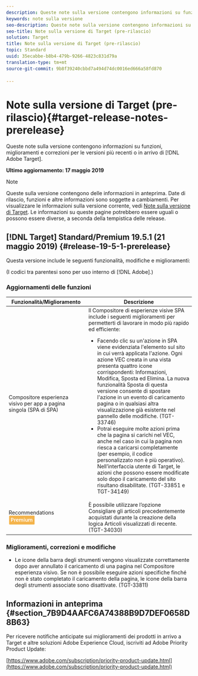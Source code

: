 ```yaml
---
description: Queste note sulla versione contengono informazioni su funzioni, miglioramenti, correzioni di problemi e problemi noti per le versioni più recenti o in arrivo di Target.
keywords: note sulla versione
seo-description: Queste note sulla versione contengono informazioni su funzioni, miglioramenti, correzioni di problemi e problemi noti per le versioni più recenti o in arrivo di Adobe Target
seo-title: Note sulla versione di Target (pre-rilascio)
solution: Target
title: Note sulla versione di Target (pre-rilascio)
topic: Standard
uuid: 35ecabbe-b8b4-479b-9266-4823c831d79a
translation-type: tm+mt
source-git-commit: 9b8f39240cbbd7a494d74dc0016ed666a58fd870

---
```



# Note sulla versione di Target (pre-rilascio){#target-release-notes-prerelease}

Queste note sulla versione contengono informazioni su funzioni, miglioramenti e correzioni per le versioni più recenti o in arrivo di [!DNL Adobe Target].

**Ultimo aggiornamento: 17 maggio 2019**

>[!NOTE]
>
>Queste sulla versione contengono delle informazioni in anteprima. Date di rilascio, funzioni e altre informazioni sono soggette a cambiamenti. Per visualizzare le informazioni sulla versione corrente, vedi [Note sulla versione di Target](release-notes.md). Le informazioni su queste pagine potrebbero essere uguali o possono essere diverse, a seconda della tempistica delle release.

## [!DNL Target] Standard/Premium 19.5.1 (21 maggio 2019) {#release-19-5-1-prerelease}

Questa versione include le seguenti funzionalità, modifiche e miglioramenti:

(I codici tra parentesi sono per uso interno di [!DNL Adobe].)

### Aggiornamenti delle funzioni

| Funzionalità/Miglioramento | Descrizione |
| --- | --- |
| Compositore esperienza visivo per app a pagina singola (SPA di SPA) | Il Compositore di esperienze visive SPA include i seguenti miglioramenti per permetterti di lavorare in modo più rapido ed efficiente:<ul><li>Facendo clic su un&#39;azione in SPA viene evidenziata l&#39;elemento sul sito in cui verrà applicata l&#39;azione. Ogni azione VEC creata in una vista presenta quattro icone corrispondenti: Informazioni, Modifica, Sposta ed Elimina. La nuova funzionalità Sposta di questa versione consente di spostare l&#39;azione in un evento di caricamento pagina o in qualsiasi altra visualizzazione già esistente nel pannello delle modifiche. (TGT-33746)</li><li>Potrai eseguire molte azioni prima che la pagina si carichi nel VEC, anche nel caso in cui la pagina non riesca a caricarsi completamente (per esempio, il codice personalizzato non è più operativo). Nell’interfaccia utente di Target, le azioni che possono essere modificate solo dopo il caricamento del sito risultano disabilitate. (TGT-33851 e TGT-34149)</li></ul> |
| Recommendations<br>![Premium badge](/help/assets/premium.png) | È possibile utilizzare l’opzione Consigliare gli articoli precedentemente acquistati durante la creazione della logica Articoli visualizzati di recente. (TGT-34030) |

### Miglioramenti, correzioni e modifiche

* Le icone della barra degli strumenti vengono visualizzate correttamente dopo aver annullato il caricamento di una pagina nel Compositore esperienza visivo. Se non è possibile eseguire azioni specifiche finché non è stato completato il caricamento della pagina, le icone della barra degli strumenti associate sono disattivate. (TGT-33811)

## Informazioni in anteprima {#section_7B9D4AAFC6A74388B9D7DEF0658D8B63}

Per ricevere notifiche anticipate sui miglioramenti dei prodotti in arrivo a Target e altre soluzioni Adobe Experience Cloud, iscriviti ad Adobe Priority Product Update:

[https://www.adobe.com/subscription/priority-product-update.html](https://www.adobe.com/subscription/priority-product-update.html)
